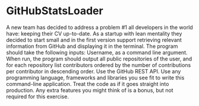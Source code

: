 # GitHubStatsLoader
A new team has decided to address a problem #1 all developers in the world have: keeping their CV up-to-date. As a startup with lean mentality they decided to start small and in the first version support retrieving relevant information from GitHub and displaying it in the terminal.
The program should take the following inputs:
Username, as a command line argument.
When run, the program should output all public repositories of the user, and for each repository list contributors ordered by the number of contributions per contributor in descending order. Use the GitHub REST API.
Use any programming language, frameworks and libraries you see fit to write this command-line application. Treat the code as if it goes straight into production. Any extra features you might think of is a bonus, but not required for this exercise.